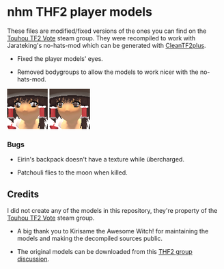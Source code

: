 # nhm THF2 player models

These files are modified/fixed versions of the ones you can find on the [Touhou TF2 Vote](https://steamcommunity.com/groups/TouhouFortress2) steam group. They were recompiled to work with Jarateking's no-hats-mod which can be generated with [CleanTF2plus](https://github.com/JarateKing/CleanTF2plus).

- Fixed the player models' eyes.

- Removed bodygroups to allow the models to work nicer with the no-hats-mod.

![nhm1](assets/thnhm1.png)
![nhm2](assets/thnhm2.png)

### Bugs

- Eirin's backpack doesn't have a texture while übercharged.

- Patchouli flies to the moon when killed.

## Credits

I did not create any of the models in this repository, they're property of the [Touhou TF2 Vote](https://steamcommunity.com/groups/TouhouFortress2) steam group.

- A big thank you to Kirіsame the Awesome Witch! for maintaining the models and making the decompiled sources public.

- The original models can be downloaded from this [THF2 group discussion](https://steamcommunity.com/groups/TouhouFortress2/discussions/1/530645446312218115/).

